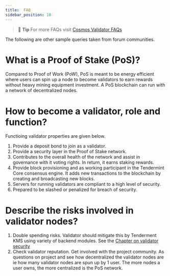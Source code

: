 ```yaml
---
title:  FAQ
sidebar_position: 10
---
```


>:memo: **Tip** For more FAQs visit [Cosmos Validator FAQs](https://hub.cosmos.network/main/validators/validator-faq.html)

The following are other sample queries taken from forum communities.

# What is a Proof of Stake (PoS)?
Compared to Proof of Work (PoW), PoS is meant to be energy efficient where users can spin up a node to become validators to earn rewards without heavy mining equipment investment. A PoS blockchain can run with a network of decentralized nodes.

# How to become a validator, role and function?
Functioing validator properties are given below.
1. Provide a deposit bond to join as a validator.
1. Provide a security layer in the Proof of Stake network.
1. Contributes to the overall health of the network and assist in governance with it voting rights. In return, it earns staking rewards.
1. Provide block provisioning and as working participant in the Tendermint Core consensus engine. It adds new transactions to the blockchain by creating and broadcasting new blocks. 
1. Servers for running validators are compliant to a high level of security.
1. Prepared to be slashed or penalized for breach of security.

# Describe the risks involved in validator nodes?
1. Double spending risks. Validator should mitigate this by Tenderment KMS using variety of backend modules. See the [Chapter on validator security](/docs/node/validator/security/overview.md) 
1. Check validator reputation.  Get involved with the project community. As questions on project and see how decentralized the validator nodes are ie how many validator nodes are spun up by 1 user. The more nodes a user owns, the more centralized is the PoS network. 
